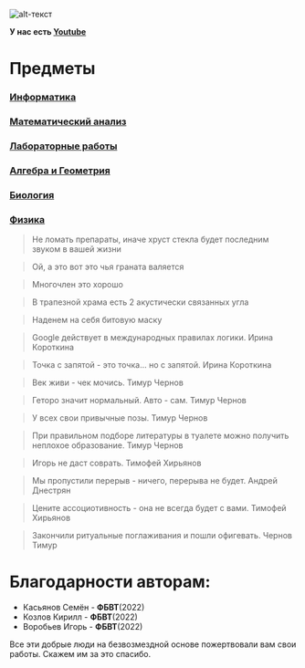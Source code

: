 ![alt-текст](https://github.com/skolkovo-bba/.github/blob/main/шапка.png?raw=true)

**У нас есть [Youtube](https://www.youtube.com/@skolkovo-bba)**

# Предметы

### [Информатика](https://github.com/skolkovo-bba/informatics)
### [Математический анализ](https://github.com/skolkovo-bba/math)
### [Лабораторные работы](https://github.com/skolkovo-bba/labs)
### [Алгебра и Геометрия](https://github.com/skolkovo-bba/al-gem)
### [Биология](https://github.com/skolkovo-bba/bio)
### [Физика](https://github.com/skolkovo-bba/phys)

> Не ломать препараты, иначе хруст стекла будет последним звуком в вашей жизни

> Ой, а это вот это чья граната валяется

> Многочлен это хорошо

> В трапезной храма есть 2 акустически связанных угла

> Наденем на себя битовую маску

> Google действует в международных правилах логики. Ирина Короткина

> Точка с запятой - это точка... но с запятой. Ирина Короткина

> Век живи - чек мочись. Тимур Чернов

> Геторо значит нормальный. Авто - сам. Тимур Чернов

> У всех свои привычные позы. Тимур Чернов

> При правильном подборе литературы в туалете можно получить неплохое образование. Тимур Чернов

> Игорь не даст соврать. Тимофей Хирьянов

> Мы пропустили перерыв - ничего, перерыва не будет. Андрей Днестрян

> Цените ассоциотивность - она не всегда будет с вами. Тимофей Хирьянов

> Закончили ритуальные поглаживания и пошли офигевать. Чернов Тимур


# Благодарности авторам:
* Касьянов Семён - **ФБВТ**(2022)
* Козлов Кирилл - **ФБВТ**(2022)
* Воробьев Игорь - **ФБВТ**(2022)

Все эти добрые люди на безвозмездной основе пожертвовали вам свои работы. Скажем им за это спасибо.
